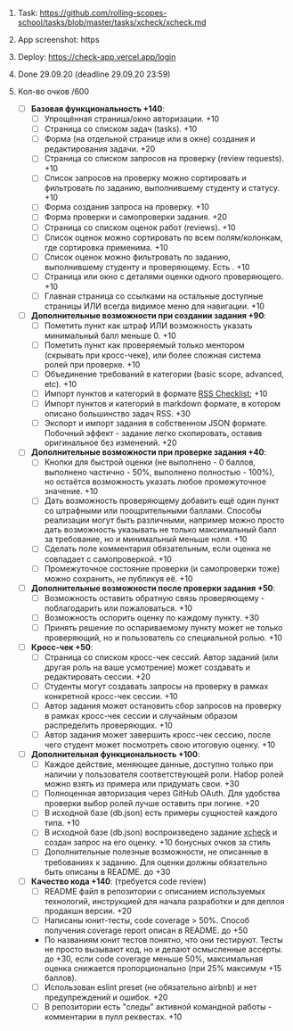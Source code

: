 1. Task: <https://github.com/rolling-scopes-school/tasks/blob/master/tasks/xcheck/xcheck.md>
1. App screenshot:
https
1. Deploy: <https://check-app.vercel.app/login>
1. Done 29.09.20 (deadline 29.09.20 23:59)
1. Кол-во очков /600

   * [ ] **Базовая функциональность +140**:
     * [ ] Упрощённая страница/окно авторизации. +10
     * [ ] Страница со списком задач (tasks). +10
     * [ ] Форма (на отдельной странице или в окне) создания и редактирования задачи. +20
     * [ ] Страница со списком запросов на проверку (review requests). +10
     * [ ] Список запросов на проверку можно сортировать и фильтровать по заданию, выполнившему студенту и статусу. +10
     * [ ] Форма создания запроса на проверку. +10
     * [ ] Форма проверки и самопроверки задания. +20
     * [ ] Страница со списком оценок работ (reviews). +10
     * [ ] Список оценок можно сортировать по всем полям/колонкам, где сортировка применима. +10
     * [ ] Список оценок можно фильтровать по заданию, выполнившему студенту и проверяющему. Есть . +10
     * [ ] Страница или окно с деталями оценки одного проверяющего. +10
     * [ ] Главная страница со ссылками на остальные доступные страницы ИЛИ всегда видимое меню для навигации. +10
   * [ ] **Дополнительные возможности при создании задания +90**:
     * [ ] Пометить пункт как штраф ИЛИ возможность указать минимальный балл меньше 0. +10
     * [ ] Пометить пункт как проверяемый только ментором (скрывать при кросс-чеке), или более сложная система ролей при проверке. +10
     * [ ] Объединение требований в категории (basic scope, advanced, etc). +10
     * [ ] Импорт пунктов и категорий в формате [RSS Checklist](https://github.com/rolling-scopes-school/checklist); +10
     * [ ] Импорт пунктов и категорий в markdown формате, в котором описано большинство задач RSS. +30
     * [ ] Экспорт и импорт задания в собственном JSON формате. Побочный эффект - задание легко скопировать, оставив оригинальное без изменений. +20
   * [ ] **Дополнительные возможности при проверке задания +40**:
     * [ ] Кнопки для быстрой оценки (не выполнено - 0 баллов, выполнено частично - 50%, выполнено полностью - 100%),
     но остаётся возможность указать любое промежуточное значение. +10
     * [ ] Дать возможность проверяющему добавить ещё один пункт со штрафными или поощрительными баллами. Способы реализации
     могут быть различными, например можно просто дать возможность указывать не только максимальный балл за требование, но и минимальный меньше ноля. +10
     * [ ] Сделать поле комментария обязательным, если оценка не совпадает с самопроверкой. +10
     * [ ] Промежуточное состояние проверки (и самопроверки тоже) можно сохранить, не публикуя её. +10
   * [ ] **Дополнительные возможности после проверки задания +50**:
     * [ ] Возможность оставить обратную связь проверяющему - поблагодарить или пожаловаться. +10
     * [ ] Возможность оспорить оценку по каждому пункту. +30
     * [ ] Принять решение по оспариваемому пункту может не только проверяющий, но и пользователь со специальной ролью. +10
   * [ ] **Кросс-чек +50**:
     * [ ] Страница со списком кросс-чек сессий. Автор заданий (или другая роль на ваше усмотрение) может создавать и редактировать сессии. +20
     * [ ] Студенты могут создавать запросы на проверку в рамках конкретной кросс-чек сессии. +10
     * [ ] Автор задания может остановить сбор запросов на проверку в рамках кросс-чек сессии и случайным образом распределить проверяющих. +10
     * [ ] Автор задания может завершить кросс-чек сессию, после чего студент может посмотреть свою итоговую оценку. +10
   * [ ] **Дополнительная функциональность +100**:
     * [ ] Каждое действие, меняющее данные, доступно только при наличии у пользователя соответствующей роли. Набор ролей можно взять из примера или придумать свои. +30
     * [ ] Полноценная авторизация через GitHub OAuth. Для удобства проверки выбор ролей лучше оставить при логине. +20
     * [ ] В исходной базе (db.json) есть примеры сущностей каждого типа. +10
     * [ ] В исходной базе (db.json) воспроизведено задание [xcheck](https://github.com/rolling-scopes-school/tasks/blob/master/tasks/xcheck/xcheck.md) и создан запрос на его оценку. +10 бонусных очков за стиль
     * [ ] Дополнительные полезные возможности, не описанные в требованиях к заданию. Для оценки должны обязательно быть описаны в README. до +30
   * [ ] **Качество кода +140**: (требуется code review)
     * [ ] README файл в репозитории с описанием используемых технологий, инструкцией для начала разработки и для деплоя продакшн версии. +20
     * [ ] Написаны юнит-тесты, code coverage > 50%. Способ получения coverage report описан в README. до +50
     * По названиям юнит тестов понятно, что они тестируют. Тесты не просто вызывают код, но и делают осмысленные ассерты. до +30,
     если code coverage меньше 50%, максимальная оценка снижается пропорционально (при 25% максимум +15 баллов).
     * [ ] Использован eslint preset (не обязательно airbnb) и нет предупреждений и ошибок. +20
     * [ ] В репозитории есть "следы" активной командной работы - комментарии в пулл реквестах. +10
